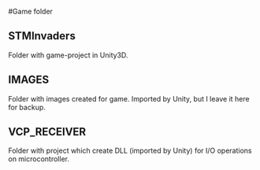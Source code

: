 #Game folder

STMInvaders
-----------
Folder with game-project in Unity3D.

IMAGES
------
Folder with images created for game. Imported by Unity, but I leave it here for backup.

VCP_RECEIVER
------------
Folder with project which create DLL (imported by Unity) for I/O operations on microcontroller.